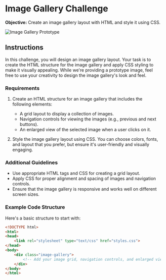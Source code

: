 # Image Gallery Challenge

**Objective:** Create an image gallery layout with HTML and style it using CSS.

![Image Gallery Prototype](prototype-image-gallery.jpg)

## Instructions

In this challenge, you will design an image gallery layout. Your task is to create the HTML structure for the image gallery and apply CSS styling to make it visually appealing. While we're providing a prototype image, feel free to use your creativity to design the image gallery's look and feel.

### Requirements

1. Create an HTML structure for an image gallery that includes the following elements:
   - A grid layout to display a collection of images.
   - Navigation controls for viewing the images (e.g., previous and next buttons).
   - An enlarged view of the selected image when a user clicks on it.

2. Style the image gallery layout using CSS. You can choose colors, fonts, and layout that you prefer, but ensure it's user-friendly and visually engaging.

### Additional Guidelines

- Use appropriate HTML tags and CSS for creating a grid layout.
- Apply CSS for proper alignment and spacing of images and navigation controls.
- Ensure that the image gallery is responsive and works well on different screen sizes.

### Example Code Structure

Here's a basic structure to start with:

```html
<!DOCTYPE html>
<html>
<head>
    <link rel="stylesheet" type="text/css" href="styles.css">
</head>
<body>
    <div class="image-gallery">
        <!-- Add your image grid, navigation controls, and enlarged view here -->
    </div>
</body>
</html>
```
